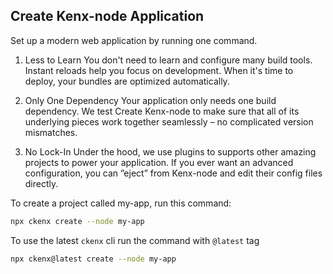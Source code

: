 ## Create Kenx-node Application
Set up a modern web application by running one command.

1. Less to Learn
You don't need to learn and configure many build tools. Instant reloads help you focus on development. When it's time to deploy, your bundles are optimized automatically.

2. Only One Dependency
Your application only needs one build dependency. We test Create Kenx-node to make sure that all of its underlying pieces work together seamlessly – no complicated version mismatches.

3. No Lock-In
Under the hood, we use plugins to supports other amazing projects to power your application. If you ever want an advanced configuration, you can ”eject” from Kenx-node and edit their config files directly.

To create a project called my-app, run this command:

```bash
npx ckenx create --node my-app
```

To use the latest `ckenx` cli run the command with `@latest` tag

```bash
npx ckenx@latest create --node my-app
```